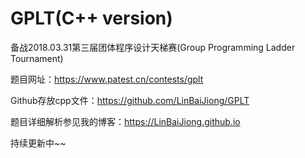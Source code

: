 # GPLT(C++ version)

备战2018.03.31第三届团体程序设计天梯赛(Group Programming Ladder Tournament)

题目网址：https://www.patest.cn/contests/gplt

Github存放cpp文件：https://github.com/LinBaiJiong/GPLT

题目详细解析参见我的博客：https://LinBaiJiong.github.io

持续更新中~~